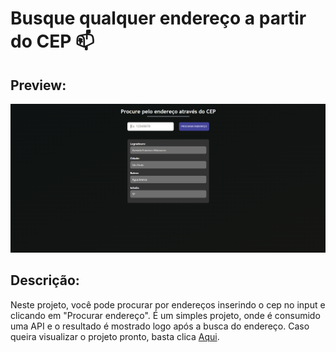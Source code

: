 # Busque qualquer endereço a partir do CEP 📫

## Preview:

<img src="./assets/preview.png"/>

## Descrição:

Neste projeto, você pode procurar por endereços inserindo o cep no input e clicando em "Procurar endereço". É um simples projeto, onde é consumido uma API e o resultado é mostrado logo após a busca do endereço. Caso queira visualizar o projeto pronto, basta clica [Aqui](https://1maatheus.github.io/buscador-cep/).
